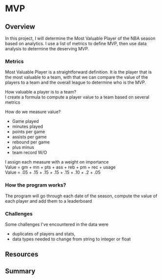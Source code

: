# MVP

## Overview
In this project, I will determine the Most Valuable Player of the NBA season based on 
analytics. I use a list of metrics to define MVP, then use data analysis to determine the deserving MVP. 

### Metrics 
Most Valuable Player is a straightforward definition. It is the player that is the most valuable 
to a team, with that we can compare the value of the players to a team and the overall league to determine 
who is the MVP. 

How valuable a player is to a team? <br/>
I create a formula to compute a player value to a team based on several metrics

How do we measure value? <br/>
- Game played
- minutes played
- points per game
- assists per game
- rebound per game
- plus minus
- team record W/O

I assign each measure with a weight on importance <br/>
Value = gm + mn + pts + ass + reb + pm + rec + usage <br/>
Value = .05 + .15 + .15 + .15 + .15 + .10 + .2 + .05

### How the program works?
The program will go through each date of the season, compute the value of each player and 
add them to a leaderboard

### Challenges 
Some challenges I've encountered in the data were
- duplicates of players and stats, 
- data types needed to change from string to integer or float


## Resources

## Summary
